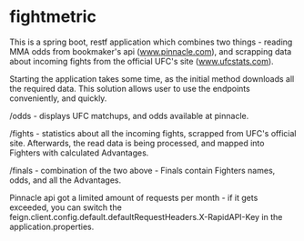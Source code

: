 ﻿# fightmetric

This is a spring boot, restf application which combines two things - reading MMA odds from bookmaker's api
(www.pinnacle.com), and scrapping data about incoming fights from the official UFC's site (www.ufcstats.com).

Starting the application takes some time, as the initial method downloads all the required data. This solution allows
user to use the endpoints conveniently, and quickly.

/odds - displays UFC matchups, and odds available at pinnacle.

/fights - statistics about all the incoming fights, scrapped from UFC's official site. Afterwards, the read
data is being processed, and mapped into Fighters with calculated Advantages.

/finals - combination of the two above - Finals contain Fighters names, odds, and all the Advantages.

Pinnacle api got a limited amount of requests per month - if it gets exceeded, you can switch the
feign.client.config.default.defaultRequestHeaders.X-RapidAPI-Key
in the application.properties.
